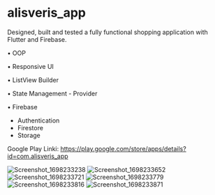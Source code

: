 # alisveris_app

Designed, built and tested a fully functional shopping application with Flutter and Firebase.

• OOP

• Responsive UI

• ListView Builder

• State Management - Provider

• Firebase
  - Authentication
  - Firestore
  - Storage

Google Play Linki: https://play.google.com/store/apps/details?id=com.alisveris_app


![Screenshot_1698233238](https://github.com/berkancalikoglu/alisveris_app/assets/52545754/9d7ae288-24a8-473c-ac4f-5cca9190b1ec)
![Screenshot_1698233652](https://github.com/berkancalikoglu/alisveris_app/assets/52545754/17fcd22b-528d-45df-9ed1-bfdf1e48b0f8)
![Screenshot_1698233721](https://github.com/berkancalikoglu/alisveris_app/assets/52545754/09f143c0-8268-4947-b39a-ac3d962e971e)
![Screenshot_1698233779](https://github.com/berkancalikoglu/alisveris_app/assets/52545754/d023ff09-3804-49ee-8488-d9bcc95d977d)
![Screenshot_1698233816](https://github.com/berkancalikoglu/alisveris_app/assets/52545754/a84c6816-2997-49d8-b42d-fe1c623cccd0)
![Screenshot_1698233871](https://github.com/berkancalikoglu/alisveris_app/assets/52545754/3a17d64c-9281-4d5f-a1d8-5c8f9fac67ef)
